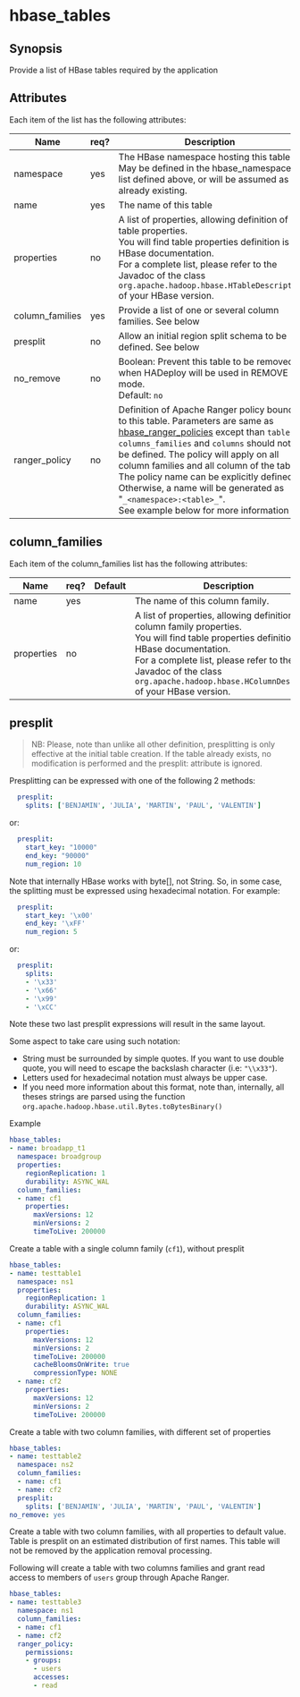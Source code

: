 # hbase_tables

## Synopsis

Provide a list of HBase tables required by the application 

## Attributes

Each item of the list has the following attributes:

Name | req? |	Description
--- | ---  | ---
namespace|yes|The HBase namespace hosting this table. May be defined in the hbase_namespaces list defined above, or will be assumed as already existing.
name|yes|The name of this table
properties|no|A list of properties, allowing definition of table properties.<br>You will find table properties definition is HBase documentation.<br>For a complete list, please refer to the Javadoc of the class `org.apache.hadoop.hbase.HTableDescriptor` of your HBase version.
column_families|yes|Provide a list of one or several column families. See below
presplit|no|Allow an initial region split schema to be defined. See below
no_remove|no|Boolean: Prevent this table to be removed when HADeploy will be used in REMOVE mode.<br>Default: `no`
ranger_policy|no|Definition of Apache Ranger policy bound to this table. Parameters are same as [hbase_ranger_policies](../ranger/hbase_ranger_policies) except than `tables`, `columns_families` and `columns` should not be defined. The policy will apply on all column families and all column of the table.<br>The policy name can be explicitly defined. Otherwise, a name will be generated as "`_<namespace>:<table>_`".<br>See example below for more information

## column_families

Each item of the column_families list has the following attributes:

Name | req?	| Default |	Description
--- | --- | --- | ---
name|yes||The name of this column family.
properties|no||A list of properties, allowing definition of this column family properties.<br>You will find table properties definition is HBase documentation.<br>For a complete list, please refer to the Javadoc of the class `org.apache.hadoop.hbase.HColumnDescriptor` of your HBase version.

## presplit

> NB: Please, note than unlike all other definition, presplitting is only effective at the initial table creation. If the table already exists, no modification is performed and the presplit: attribute is ignored.

Presplitting can be expressed with one of the following 2 methods:
```yaml
  presplit:
    splits: ['BENJAMIN', 'JULIA', 'MARTIN', 'PAUL', 'VALENTIN']
```
or:
```yaml
  presplit:
    start_key: "10000"
    end_key: "90000"
    num_region: 10
```
Note that internally HBase works with byte[], not String. So, in some case, the splitting must be expressed using hexadecimal notation. For example:
```yaml
  presplit:
    start_key: '\x00'
    end_key: '\xFF'
    num_region: 5
```
or:
```yaml
  presplit:
    splits:
    - '\x33'
    - '\x66'
    - '\x99'
    - '\xCC'
```
Note these two last presplit expressions will result in the same layout.

Some aspect to take care using such notation:

* String must be surrounded by simple quotes. If you want to use double quote, you will need to escape the backslash character (i.e: `"\\x33"`).
* Letters used for hexadecimal notation must always be upper case.
* If you need more information about this format, note than, internally, all theses strings are parsed using the function `org.apache.hadoop.hbase.util.Bytes.toBytesBinary()`

Example
```yaml
hbase_tables: 
- name: broadapp_t1
  namespace: broadgroup
  properties: 
    regionReplication: 1
    durability: ASYNC_WAL
  column_families:
  - name: cf1
    properties: 
      maxVersions: 12
      minVersions: 2
      timeToLive: 200000
```
Create a table with a single column family (`cf1`), without presplit
```yaml
hbase_tables: 
- name: testtable1
  namespace: ns1
  properties: 
    regionReplication: 1
    durability: ASYNC_WAL
  column_families:
  - name: cf1
    properties: 
      maxVersions: 12
      minVersions: 2
      timeToLive: 200000
      cacheBloomsOnWrite: true
      compressionType: NONE
  - name: cf2
    properties:
      maxVersions: 12
      minVersions: 2
      timeToLive: 200000
```
Create a table with two column families, with different set of properties
```yaml
hbase_tables: 
- name: testtable2
  namespace: ns2
  column_families:
  - name: cf1
  - name: cf2
  presplit:
    splits: ['BENJAMIN', 'JULIA', 'MARTIN', 'PAUL', 'VALENTIN']
no_remove: yes
```
Create a table with two column families, with all properties to default value. Table is presplit on an estimated distribution of first names. This table will not be removed by the application removal processing.

Following will create a table with two columns families and grant read access to members of `users` group through Apache Ranger.
```yaml
hbase_tables: 
- name: testtable3
  namespace: ns1
  column_families:
  - name: cf1
  - name: cf2
  ranger_policy:
    permissions:
    - groups:
      - users
      accesses:
      - read 
```

